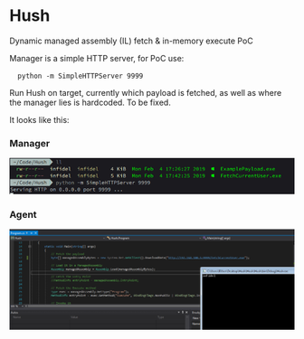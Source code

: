 # Hush
Dynamic managed assembly (IL) fetch &amp; in-memory execute PoC

Manager is a simple HTTP server, for PoC use:
```
  python -m SimpleHTTPServer 9999
```

Run Hush on target, currently which payload is fetched, as well as where the manager lies is hardcoded. To be fixed.

It looks like this:

### Manager

![Manager](https://github.com/naliferopoulos/Hush/blob/master/Screenshots/Hush-Manager.png)

### Agent 

![Agent](https://github.com/naliferopoulos/Hush/blob/master/Screenshots/Hush-Agent.png)
